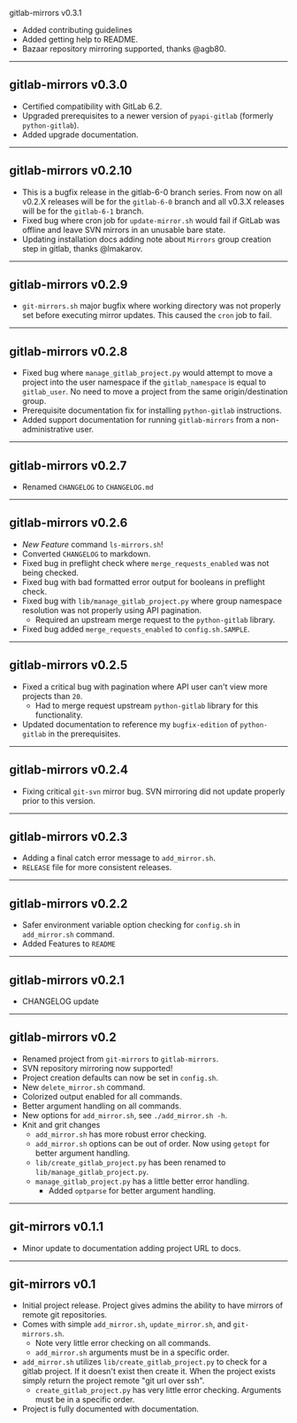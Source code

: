 gitlab-mirrors v0.3.1

* Added contributing guidelines
* Added getting help to README.
* Bazaar repository mirroring supported, thanks @agb80.

---
## gitlab-mirrors v0.3.0

* Certified compatibility with GitLab 6.2.
* Upgraded prerequisites to a newer version of `pyapi-gitlab` (formerly `python-gitlab`).
* Added upgrade documentation.

---
## gitlab-mirrors v0.2.10

* This is a bugfix release in the gitlab-6-0 branch series.  From now on all v0.2.X releases will be for the `gitlab-6-0` branch and all v0.3.X releases will be for the `gitlab-6-1` branch.
* Fixed bug where cron job for `update-mirror.sh` would fail if GitLab was offline and leave SVN mirrors in an unusable bare state.
* Updating installation docs adding note about `Mirrors` group creation step in gitlab, thanks @lmakarov.



---
## gitlab-mirrors v0.2.9

* `git-mirrors.sh` major bugfix where working directory was not properly set before executing mirror updates.  This caused the `cron` job to fail.

---
## gitlab-mirrors v0.2.8

* Fixed bug where `manage_gitlab_project.py` would attempt to move a project into the user namespace if the `gitlab_namespace` is equal to `gitlab_user`.  No need to move a project from the same origin/destination group.
* Prerequisite documentation fix for installing `python-gitlab` instructions.
* Added support documentation for running `gitlab-mirrors` from a non-administrative user.

---
## gitlab-mirrors v0.2.7

* Renamed `CHANGELOG` to `CHANGELOG.md`

---
## gitlab-mirrors v0.2.6

* *New Feature* command `ls-mirrors.sh`!
* Converted `CHANGELOG` to markdown.
* Fixed bug in preflight check where `merge_requests_enabled` was not being checked.
* Fixed bug with bad formatted error output for booleans in preflight check.
* Fixed bug with `lib/manage_gitlab_project.py` where group namespace resolution was not properly using API pagination.
  * Required an upstream merge request to the `python-gitlab` library.
* Fixed bug added `merge_requests_enabled` to `config.sh.SAMPLE`.

---
## gitlab-mirrors v0.2.5

* Fixed a critical bug with pagination where API user can't view more projects than `20`.
  * Had to merge request upstream `python-gitlab` library for this functionality.
* Updated documentation to reference my `bugfix-edition` of `python-gitlab` in the
  prerequisites.

---
## gitlab-mirrors v0.2.4

* Fixing critical `git-svn` mirror bug.  SVN mirroring did not update properly prior to this version.

---
## gitlab-mirrors v0.2.3

* Adding a final catch error message to `add_mirror.sh`.
* `RELEASE` file for more consistent releases.

---
## gitlab-mirrors v0.2.2

* Safer environment variable option checking for `config.sh` in `add_mirror.sh` command.
* Added Features to `README`

---
## gitlab-mirrors v0.2.1

* CHANGELOG update

---
## gitlab-mirrors v0.2

* Renamed project from `git-mirrors` to `gitlab-mirrors`.
* SVN repository mirroring now supported!
* Project creation defaults can now be set in `config.sh`.
* New `delete_mirror.sh` command.
* Colorized output enabled for all commands.
* Better argument handling on all commands.
* New options for `add_mirror.sh`, see `./add_mirror.sh -h`.
* Knit and grit changes
  * `add_mirror.sh` has more robust error checking.
  * `add_mirror.sh` options can be out of order.  Now using `getopt` for better argument handling.
  * `lib/create_gitlab_project.py` has been renamed to `lib/manage_gitlab_project.py`.
  * `manage_gitlab_project.py` has a little better error handling.
    * Added `optparse` for better argument handling.

---
## git-mirrors v0.1.1

* Minor update to documentation adding project URL to docs.

---
## git-mirrors v0.1

* Initial project release.  Project gives admins the ability to have mirrors of remote git repositories.
* Comes with simple `add_mirror.sh`, `update_mirror.sh`, and `git-mirrors.sh`.
  * Note very little error checking on all commands.
  * `add_mirror.sh` arguments must be in a specific order.
* `add_mirror.sh` utilizes `lib/create_gitlab_project.py` to check for a gitlab project.  If it doesn't exist then create it.  When the project exists simply return the project remote "git url over ssh".
  * `create_gitlab_project.py` has very little error checking.  Arguments must be in a specific order.
* Project is fully documented with documentation.
